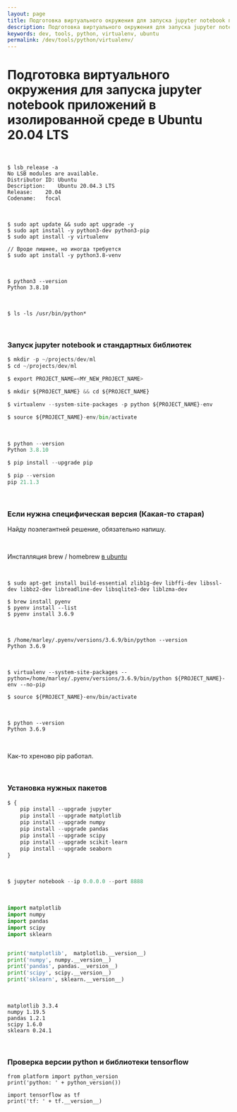 ```yaml
---
layout: page
title: Подготовка виртуального окружения для запуска jupyter notebook приложений в изолированной среде в Ubuntu 20.04 LTS
description: Подготовка виртуального окружения для запуска jupyter notebook приложений в изолированной среде в Ubuntu 20.04 LTS
keywords: dev, tools, python, virtualenv, ubuntu
permalink: /dev/tools/python/virtualenv/
---
```


# Подготовка виртуального окружения для запуска jupyter notebook приложений в изолированной среде в Ubuntu 20.04 LTS

<br/>

```
$ lsb_release -a
No LSB modules are available.
Distributor ID:	Ubuntu
Description:	Ubuntu 20.04.3 LTS
Release:	20.04
Codename:	focal
```

<br/>

<!--

sudo apt install -y python3-venv

-->

```
$ sudo apt update && sudo apt upgrade -y
$ sudo apt install -y python3-dev python3-pip
$ sudo apt install -y virtualenv

// Вроде лишнее, но иногда требуется
$ sudo apt install -y python3.8-venv
```

<br/>

```
$ python3 --version
Python 3.8.10
```

<br/>

```
$ ls -ls /usr/bin/python*
```

<!--

// $ sudo update-alternatives --install /usr/bin/python python \
/usr/bin/python3.5 3

-->

<br/>

### Запуск jupyter notebook и стандартных библиотек

```python
$ mkdir -p ~/projects/dev/ml
$ cd ~/projects/dev/ml

$ export PROJECT_NAME=<MY_NEW_PROJECT_NAME>

$ mkdir ${PROJECT_NAME} && cd ${PROJECT_NAME}

$ virtualenv --system-site-packages -p python ${PROJECT_NAME}-env

$ source ${PROJECT_NAME}-env/bin/activate
```

<br/>

```python
$ python --version
Python 3.8.10

$ pip install --upgrade pip

$ pip --version
pip 21.1.3
```

<br/>

### Если нужна специфическая версия (Какая-то старая)

Найду поэлегантней решение, обязательно напишу.

<br/>

Инсталляция brew / homebrew [в ubuntu](//sysadm.ru/desktop/linux/ubuntu/brew/)

<br/>

```
$ sudo apt-get install build-essential zlib1g-dev libffi-dev libssl-dev libbz2-dev libreadline-dev libsqlite3-dev liblzma-dev

$ brew install pyenv
$ pyenv install --list
$ pyenv install 3.6.9
```

<br/>

```
$ /home/marley/.pyenv/versions/3.6.9/bin/python --version
Python 3.6.9
```

<br/>

```
$ virtualenv --system-site-packages --python=/home/marley/.pyenv/versions/3.6.9/bin/python ${PROJECT_NAME}-env --no-pip

$ source ${PROJECT_NAME}-env/bin/activate
```

<br/>

```
$ python --version
Python 3.6.9
```

<br/>

Как-то хреново pip работал.

<br/>

### Установка нужных пакетов

```python
$ {
    pip install --upgrade jupyter
    pip install --upgrade matplotlib
    pip install --upgrade numpy
    pip install --upgrade pandas
    pip install --upgrade scipy
    pip install --upgrade scikit-learn
    pip install --upgrade seaborn
}
```

<br/>

```python
$ jupyter notebook --ip 0.0.0.0 --port 8888
```

<br/>

```python
import matplotlib
import numpy
import pandas
import scipy
import sklearn


print('matplotlib',  matplotlib.__version__)
print('numpy', numpy.__version__)
print('pandas', pandas.__version__)
print('scipy', scipy.__version__)
print('sklearn', sklearn.__version__)

```

<br/>

```
matplotlib 3.3.4
numpy 1.19.5
pandas 1.2.1
scipy 1.6.0
sklearn 0.24.1
```

<br/>

### Проверка версии python и библиотеки tensorflow

```
from platform import python_version
print('python: ' + python_version())

import tensorflow as tf
print('tf: ' + tf.__version__)
```
